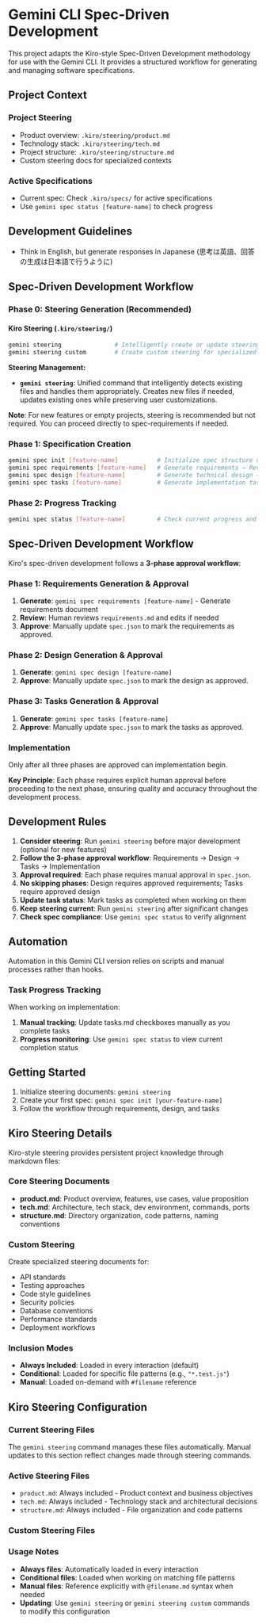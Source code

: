# Gemini CLI Spec-Driven Development

This project adapts the Kiro-style Spec-Driven Development methodology for use with the Gemini CLI. It provides a structured workflow for generating and managing software specifications.

## Project Context

### Project Steering
- Product overview: `.kiro/steering/product.md`
- Technology stack: `.kiro/steering/tech.md`
- Project structure: `.kiro/steering/structure.md`
- Custom steering docs for specialized contexts

### Active Specifications
- Current spec: Check `.kiro/specs/` for active specifications
- Use `gemini spec status [feature-name]` to check progress

## Development Guidelines
- Think in English, but generate responses in Japanese (思考は英語、回答の生成は日本語で行うように)

## Spec-Driven Development Workflow

### Phase 0: Steering Generation (Recommended)

#### Kiro Steering (`.kiro/steering/`)
```bash
gemini steering               # Intelligently create or update steering documents
gemini steering custom        # Create custom steering for specialized contexts
```

**Steering Management:**
- **`gemini steering`**: Unified command that intelligently detects existing files and handles them appropriately. Creates new files if needed, updates existing ones while preserving user customizations.

**Note**: For new features or empty projects, steering is recommended but not required. You can proceed directly to spec-requirements if needed.

### Phase 1: Specification Creation
```bash
gemini spec init [feature-name]           # Initialize spec structure only
gemini spec requirements [feature-name]   # Generate requirements → Review → Edit if needed
gemini spec design [feature-name]         # Generate technical design → Review → Edit if needed
gemini spec tasks [feature-name]          # Generate implementation tasks → Review → Edit if needed
```

### Phase 2: Progress Tracking
```bash
gemini spec status [feature-name]         # Check current progress and phases
```

## Spec-Driven Development Workflow

Kiro's spec-driven development follows a **3-phase approval workflow**:

### Phase 1: Requirements Generation & Approval
1. **Generate**: `gemini spec requirements [feature-name]` - Generate requirements document
2. **Review**: Human reviews `requirements.md` and edits if needed
3. **Approve**: Manually update `spec.json` to mark the requirements as approved.

### Phase 2: Design Generation & Approval
1. **Generate**: `gemini spec design [feature-name]`
2. **Approve**: Manually update `spec.json` to mark the design as approved.

### Phase 3: Tasks Generation & Approval
1. **Generate**: `gemini spec tasks [feature-name]`
2. **Approve**: Manually update `spec.json` to mark the tasks as approved.

### Implementation
Only after all three phases are approved can implementation begin.

**Key Principle**: Each phase requires explicit human approval before proceeding to the next phase, ensuring quality and accuracy throughout the development process.

## Development Rules

1. **Consider steering**: Run `gemini steering` before major development (optional for new features)
2. **Follow the 3-phase approval workflow**: Requirements → Design → Tasks → Implementation
3. **Approval required**: Each phase requires manual approval in `spec.json`.
4. **No skipping phases**: Design requires approved requirements; Tasks require approved design
5. **Update task status**: Mark tasks as completed when working on them
6. **Keep steering current**: Run `gemini steering` after significant changes
7. **Check spec compliance**: Use `gemini spec status` to verify alignment

## Automation

Automation in this Gemini CLI version relies on scripts and manual processes rather than hooks.

### Task Progress Tracking

When working on implementation:
1. **Manual tracking**: Update tasks.md checkboxes manually as you complete tasks
2. **Progress monitoring**: Use `gemini spec status` to view current completion status

## Getting Started

1. Initialize steering documents: `gemini steering`
2. Create your first spec: `gemini spec init [your-feature-name]`
3. Follow the workflow through requirements, design, and tasks

## Kiro Steering Details

Kiro-style steering provides persistent project knowledge through markdown files:

### Core Steering Documents
- **product.md**: Product overview, features, use cases, value proposition
- **tech.md**: Architecture, tech stack, dev environment, commands, ports
- **structure.md**: Directory organization, code patterns, naming conventions

### Custom Steering
Create specialized steering documents for:
- API standards
- Testing approaches
- Code style guidelines
- Security policies
- Database conventions
- Performance standards
- Deployment workflows

### Inclusion Modes
- **Always Included**: Loaded in every interaction (default)
- **Conditional**: Loaded for specific file patterns (e.g., `"*.test.js"`)
- **Manual**: Loaded on-demand with `#filename` reference

## Kiro Steering Configuration

### Current Steering Files
The `gemini steering` command manages these files automatically. Manual updates to this section reflect changes made through steering commands.

### Active Steering Files
- `product.md`: Always included - Product context and business objectives
- `tech.md`: Always included - Technology stack and architectural decisions  
- `structure.md`: Always included - File organization and code patterns

### Custom Steering Files
<!-- Added by gemini steering custom command -->
<!-- Example entries:
- `api-standards.md`: Conditional - `"src/api/**/*"`, `"**/*api*"` - API design guidelines
- `testing-approach.md`: Conditional - `"**/*.test.*"`, `"**/spec/**/*"` - Testing conventions
- `security-policies.md`: Manual - Security review guidelines (reference with @security-policies.md)
-->

### Usage Notes
- **Always files**: Automatically loaded in every interaction
- **Conditional files**: Loaded when working on matching file patterns
- **Manual files**: Reference explicitly with `@filename.md` syntax when needed
- **Updating**: Use `gemini steering` or `gemini steering custom` commands to modify this configuration